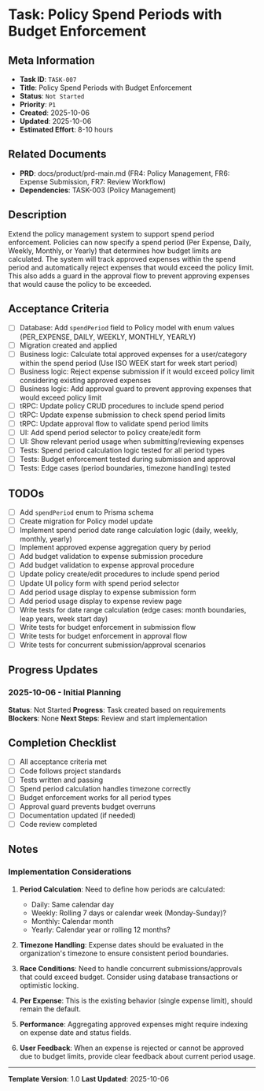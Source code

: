 # Task: Policy Spend Periods with Budget Enforcement

## Meta Information

- **Task ID**: `TASK-007`
- **Title**: Policy Spend Periods with Budget Enforcement
- **Status**: `Not Started`
- **Priority**: `P1`
- **Created**: 2025-10-06
- **Updated**: 2025-10-06
- **Estimated Effort**: 8-10 hours

## Related Documents

- **PRD**: docs/product/prd-main.md (FR4: Policy Management, FR6: Expense Submission, FR7: Review Workflow)
- **Dependencies**: TASK-003 (Policy Management)

## Description

Extend the policy management system to support spend period enforcement. Policies can now specify a spend period (Per Expense, Daily, Weekly, Monthly, or Yearly) that determines how budget limits are calculated. The system will track approved expenses within the spend period and automatically reject expenses that would exceed the policy limit. This also adds a guard in the approval flow to prevent approving expenses that would cause the policy to be exceeded.

## Acceptance Criteria

- [ ] Database: Add `spendPeriod` field to Policy model with enum values (PER_EXPENSE, DAILY, WEEKLY, MONTHLY, YEARLY)
- [ ] Migration created and applied
- [ ] Business logic: Calculate total approved expenses for a user/category within the spend period (Use ISO WEEK start for week start period)
- [ ] Business logic: Reject expense submission if it would exceed policy limit considering existing approved expenses
- [ ] Business logic: Add approval guard to prevent approving expenses that would exceed policy limit
- [ ] tRPC: Update policy CRUD procedures to include spend period
- [ ] tRPC: Update expense submission to check spend period limits
- [ ] tRPC: Update approval flow to validate spend period limits
- [ ] UI: Add spend period selector to policy create/edit form
- [ ] UI: Show relevant period usage when submitting/reviewing expenses
- [ ] Tests: Spend period calculation logic tested for all period types
- [ ] Tests: Budget enforcement tested during submission and approval
- [ ] Tests: Edge cases (period boundaries, timezone handling) tested

## TODOs

- [ ] Add `spendPeriod` enum to Prisma schema
- [ ] Create migration for Policy model update
- [ ] Implement spend period date range calculation logic (daily, weekly, monthly, yearly)
- [ ] Implement approved expense aggregation query by period
- [ ] Add budget validation to expense submission procedure
- [ ] Add budget validation to expense approval procedure
- [ ] Update policy create/edit procedures to include spend period
- [ ] Update UI policy form with spend period selector
- [ ] Add period usage display to expense submission form
- [ ] Add period usage display to expense review page
- [ ] Write tests for date range calculation (edge cases: month boundaries, leap years, week start day)
- [ ] Write tests for budget enforcement in submission flow
- [ ] Write tests for budget enforcement in approval flow
- [ ] Write tests for concurrent submission/approval scenarios

## Progress Updates

### 2025-10-06 - Initial Planning

**Status**: Not Started
**Progress**: Task created based on requirements
**Blockers**: None
**Next Steps**: Review and start implementation

## Completion Checklist

- [ ] All acceptance criteria met
- [ ] Code follows project standards
- [ ] Tests written and passing
- [ ] Spend period calculation handles timezone correctly
- [ ] Budget enforcement works for all period types
- [ ] Approval guard prevents budget overruns
- [ ] Documentation updated (if needed)
- [ ] Code review completed

## Notes

### Implementation Considerations

1. **Period Calculation**: Need to define how periods are calculated:
   - Daily: Same calendar day
   - Weekly: Rolling 7 days or calendar week (Monday-Sunday)?
   - Monthly: Calendar month
   - Yearly: Calendar year or rolling 12 months?

2. **Timezone Handling**: Expense dates should be evaluated in the organization's timezone to ensure consistent period boundaries.

3. **Race Conditions**: Need to handle concurrent submissions/approvals that could exceed budget. Consider using database transactions or optimistic locking.

4. **Per Expense**: This is the existing behavior (single expense limit), should remain the default.

5. **Performance**: Aggregating approved expenses might require indexing on expense date and status fields.

6. **User Feedback**: When an expense is rejected or cannot be approved due to budget limits, provide clear feedback about current period usage.

---

**Template Version**: 1.0
**Last Updated**: 2025-10-06

